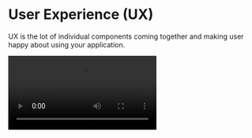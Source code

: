 # User Experience (UX)

UX is the lot of individual components coming together and making user happy about using your application. 

<video src="https://www.youtube.com/watch?v=MnNH6ljejKo&feature=youtu.be">



<video src="https://www.youtube.com/watch?v=MnNH6ljejKo&feature=youtu.be">

<iframe height='265' scrolling='no' title='Fancy Animated SVG Menu' src='//codepen.io/jeangontijo/embed/OxVywj/?height=265&theme-id=0&default-tab=css,result&embed-version=2' frameborder='no' allowtransparency='true' allowfullscreen='true' style='width: 100%;'>See the Pen <a href='https://codepen.io/jeangontijo/pen/OxVywj/'>Fancy Animated SVG Menu</a> by Jean Gontijo (<a href='https://codepen.io/jeangontijo'>@jeangontijo</a>) on <a href='https://codepen.io'>CodePen</a>.
</iframe>